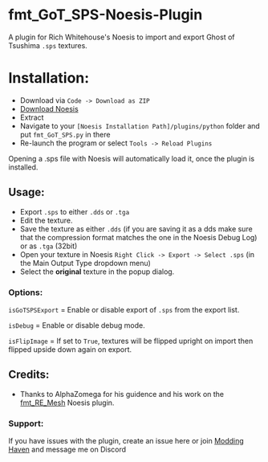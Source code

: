 # fmt_GoT_SPS-Noesis-Plugin
A plugin for Rich Whitehouse's Noesis to import and export Ghost of Tsushima `.sps` textures.

# Installation:
- Download via `Code -> Download as ZIP`
- [Download Noesis](https://www.richwhitehouse.com/index.php?content=inc_projects.php&showproject=91)
- Extract
- Navigate to your `[Noesis Installation Path]/plugins/python` folder and put `fmt_GoT_SPS.py` in there
- Re-launch the program or select `Tools -> Reload Plugins`

Opening a .sps file with Noesis will automatically load it, once the plugin is installed.

## Usage:
- Export `.sps` to either `.dds` or `.tga`
- Edit the texture.
- Save the texture as either `.dds` (if you are saving it as a dds make sure that the compression format matches the one in the Noesis Debug Log) or as `.tga` (32bit)
- Open your texture in Noesis `Right Click -> Export -> Select .sps` (in the Main Output Type dropdown menu)
- Select the **original** texture in the popup dialog.
### Options:
`isGoTSPSExport`  =  Enable or disable export of `.sps` from the export list.

`isDebug`         =  Enable or disable debug mode.

`isFlipImage`     =  If set to `True`, textures will be flipped upright on import then flipped upside down again on export.
## Credits:
- Thanks to AlphaZomega for his guidence and his work on the [fmt_RE_Mesh](https://github.com/alphazolam/fmt_RE_MESH-Noesis-Plugin) Noesis plugin.
### Support:
If you have issues with the plugin, create an issue here or join [Modding Haven](https://discord.gg/modding-haven-718224210270617702) and message me on Discord
